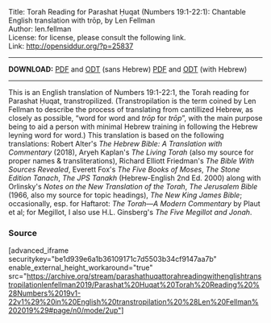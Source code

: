 <html>
<head></head>
<body>
Title: Torah Reading for Parashat Ḥuqat (Numbers 19:1-22:1): Chantable English translation with trōp, by Len Fellman<br />
Author: len.fellman<br />
License: for license, please consult the following link.<br />
Link: <a href="http://opensiddur.org/?p=25837">http://opensiddur.org/?p=25837</a>
<p />
<hr />

<strong>DOWNLOAD:</strong> 
<a href="https://archive.org/download/parashathuqattorahreadingwithenglishtranstropilationlenfellman2019/Parashat%20Huqat%20Torah%20Reading%20%28Numbers%2019v1-22v1%29%20in%20English%20transtropilation%20%28Len%20Fellman%202019%29%20-%20english%20only.pdf">PDF</a> and <a href="https://archive.org/download/parashathuqattorahreadingwithenglishtranstropilationlenfellman2019/Parashat%20Huqat%20Torah%20Reading%20%28Numbers%2019v1-22v1%29%20in%20English%20transtropilation%20%28Len%20Fellman%202019%29%20-%20english%20only.odt">ODT</a> (sans Hebrew) 
<a href="https://archive.org/download/parashathuqattorahreadingwithenglishtranstropilationlenfellman2019/Parashat%20Huqat%20Torah%20Reading%20%28Numbers%2019v1-22v1%29%20in%20English%20transtropilation%20%28Len%20Fellman%202019%29.pdf">PDF</a> and <a href="https://archive.org/download/parashathuqattorahreadingwithenglishtranstropilationlenfellman2019/Parashat%20Huqat%20Torah%20Reading%20%28Numbers%2019v1-22v1%29%20in%20English%20transtropilation%20%28Len%20Fellman%202019%29.odt">ODT</a> (with Hebrew)

<hr />

This is an English translation of Numbers 19:1-22:1, the Torah reading for Parashat Ḥuqat, transtropilized. (Transtropilation is the term coined by Len Fellman to describe the process of translating from cantillized Hebrew, as closely as possible, “word for word and <em>trōp</em> for <em>trōp</em>”, with the main purpose being to aid a person with minimal Hebrew training in following the Hebrew leyning word for word.) This translation is based on the following translations: Robert Alter's <em>The Hebrew Bible: A Translation with Commentary</em> (2018), Aryeh Kaplan's <em>The Living Torah</em> (also my source for proper names &amp; transliterations), Richard Elliott Friedman's <em>The Bible With Sources Revealed</em>, Everett Fox's <em>The Five Books of Moses</em>, <em>The Stone Edition Tanach</em>, <em>The JPS Tanakh</em> (Hebrew-English 2nd Ed. 2000) along with Orlinsky's <em>Notes on the New Translation of the Torah</em>, <em>The Jerusalem Bible</em> (1966, also my source for topic headings), <em>The New King James Bible</em>; occasionally, esp. for Haftarot: <em>The Torah—A Modern Commentary</em> by Plaut et al; for Megillot, I also use H.L. Ginsberg's <em>The Five Megillot and Jonah</em>.

<h3>Source</h3>

[advanced_iframe securitykey="be1d939e6a1b36109171c7d5503b34cf9147aa7b" enable_external_height_workaround="true" src="https://archive.org/stream/parashathuqattorahreadingwithenglishtranstropilationlenfellman2019/Parashat%20Huqat%20Torah%20Reading%20%28Numbers%2019v1-22v1%29%20in%20English%20transtropilation%20%28Len%20Fellman%202019%29#page/n0/mode/2up"]
</body>
</html>